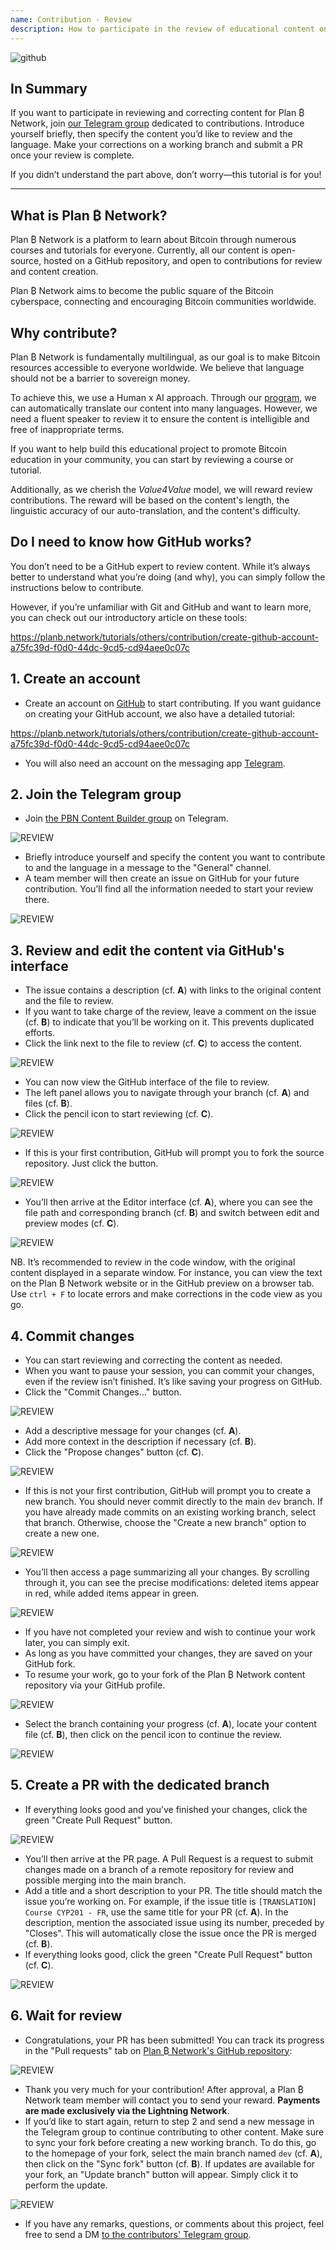 ```yaml
---
name: Contribution - Review
description: How to participate in the review of educational content on Plan ₿ Network?
---
```

![github](assets/cover.webp)

## In Summary

If you want to participate in reviewing and correcting content for Plan ₿ Network, join [our Telegram group](https://t.me/PlanBNetwork_ContentBuilder) dedicated to contributions. Introduce yourself briefly, then specify the content you’d like to review and the language. Make your corrections on a working branch and submit a PR once your review is complete.

If you didn’t understand the part above, don’t worry—this tutorial is for you!

---
## What is Plan ₿ Network?

Plan ₿ Network is a platform to learn about Bitcoin through numerous courses and tutorials for everyone. Currently, all our content is open-source, hosted on a GitHub repository, and open to contributions for review and content creation.

Plan ₿ Network aims to become the public square of the Bitcoin cyberspace, connecting and encouraging Bitcoin communities worldwide.

## Why contribute?

Plan ₿ Network is fundamentally multilingual, as our goal is to make Bitcoin resources accessible to everyone worldwide. We believe that language should not be a barrier to sovereign money.

To achieve this, we use a Human x AI approach. Through our [program](https://github.com/Asi0Flammeus/LLM-Translator), we can automatically translate our content into many languages. However, we need a fluent speaker to review it to ensure the content is intelligible and free of inappropriate terms.

If you want to help build this educational project to promote Bitcoin education in your community, you can start by reviewing a course or tutorial.

Additionally, as we cherish the *Value4Value* model, we will reward review contributions. The reward will be based on the content's length, the linguistic accuracy of our auto-translation, and the content's difficulty.

## Do I need to know how GitHub works?

You don’t need to be a GitHub expert to review content. While it’s always better to understand what you’re doing (and why), you can simply follow the instructions below to contribute.

However, if you’re unfamiliar with Git and GitHub and want to learn more, you can check out our introductory article on these tools:

https://planb.network/tutorials/others/contribution/create-github-account-a75fc39d-f0d0-44dc-9cd5-cd94aee0c07c

## 1. Create an account


- Create an account on [GitHub](https://github.com/) to start contributing. If you want guidance on creating your GitHub account, we also have a detailed tutorial:

https://planb.network/tutorials/others/contribution/create-github-account-a75fc39d-f0d0-44dc-9cd5-cd94aee0c07c

- You will also need an account on the messaging app [Telegram](https://telegram.org/).

## 2. Join the Telegram group


- Join [the PBN Content Builder group](https://t.me/PlanBNetwork_ContentBuilder) on Telegram.

![REVIEW](assets/fr/01.webp)


- Briefly introduce yourself and specify the content you want to contribute to and the language in a message to the "General" channel.
- A team member will then create an issue on GitHub for your future contribution. You’ll find all the information needed to start your review there.

![REVIEW](assets/fr/02.webp)

## 3. Review and edit the content via GitHub's interface


- The issue contains a description (cf. **A**) with links to the original content and the file to review.
- If you want to take charge of the review, leave a comment on the issue (cf. **B**) to indicate that you’ll be working on it. This prevents duplicated efforts.
- Click the link next to the file to review (cf. **C**) to access the content.

![REVIEW](assets/fr/03.webp)


- You can now view the GitHub interface of the file to review.
- The left panel allows you to navigate through your branch (cf. **A**) and files (cf. **B**).
- Click the pencil icon to start reviewing (cf. **C**).

![REVIEW](assets/fr/04.webp)


- If this is your first contribution, GitHub will prompt you to fork the source repository. Just click the button.

![REVIEW](assets/fr/05.webp)


- You’ll then arrive at the Editor interface (cf. **A**), where you can see the file path and corresponding branch (cf. **B**) and switch between edit and preview modes (cf. **C**).

![REVIEW](assets/fr/06.webp)

NB. It’s recommended to review in the code window, with the original content displayed in a separate window. For instance, you can view the text on the Plan ₿ Network website or in the GitHub preview on a browser tab. Use `ctrl + F` to locate errors and make corrections in the code view as you go.

## 4. Commit changes


- You can start reviewing and correcting the content as needed.
- When you want to pause your session, you can commit your changes, even if the review isn’t finished. It’s like saving your progress on GitHub.
- Click the "Commit Changes..." button.

![REVIEW](assets/fr/07.webp)


- Add a descriptive message for your changes (cf. **A**).
- Add more context in the description if necessary (cf. **B**).
- Click the "Propose changes" button (cf. **C**).

![REVIEW](assets/fr/08.webp)


- If this is not your first contribution, GitHub will prompt you to create a new branch. You should never commit directly to the main `dev` branch. If you have already made commits on an existing working branch, select that branch. Otherwise, choose the "Create a new branch" option to create a new one.

![REVIEW](assets/fr/13.webp)


- You’ll then access a page summarizing all your changes. By scrolling through it, you can see the precise modifications: deleted items appear in red, while added items appear in green.

![REVIEW](assets/fr/09.webp)


- If you have not completed your review and wish to continue your work later, you can simply exit.
- As long as you have committed your changes, they are saved on your GitHub fork.
- To resume your work, go to your fork of the Plan ₿ Network content repository via your GitHub profile.

![REVIEW](assets/fr/14.webp)


- Select the branch containing your progress (cf. **A**), locate your content file (cf. **B**), then click on the pencil icon to continue the review.

![REVIEW](assets/fr/15.webp)

## 5. Create a PR with the dedicated branch


- If everything looks good and you’ve finished your changes, click the green "Create Pull Request" button.

![REVIEW](assets/fr/10.webp)


- You’ll then arrive at the PR page. A Pull Request is a request to submit changes made on a branch of a remote repository for review and possible merging into the main branch.
- Add a title and a short description to your PR. The title should match the issue you’re working on. For example, if the issue title is `[TRANSLATION] Course CYP201 - FR`, use the same title for your PR (cf. **A**). In the description, mention the associated issue using its number, preceded by "Closes". This will automatically close the issue once the PR is merged (cf. **B**).
- If everything looks good, click the green "Create Pull Request" button (cf. **C**).

![REVIEW](assets/fr/11.webp)

## 6. Wait for review


- Congratulations, your PR has been submitted! You can track its progress in the "Pull requests" tab on [Plan ₿ Network's GitHub repository](https://github.com/PlanB-Network/bitcoin-educational-content/pulls):

![REVIEW](assets/fr/12.webp)


- Thank you very much for your contribution! After approval, a Plan ₿ Network team member will contact you to send your reward. **Payments are made exclusively via the Lightning Network**.
- If you’d like to start again, return to step 2 and send a new message in the Telegram group to continue contributing to other content. Make sure to sync your fork before creating a new working branch. To do this, go to the homepage of your fork, select the main branch named `dev` (cf. **A**), then click on the "Sync fork" button (cf. **B**). If updates are available for your fork, an "Update branch" button will appear. Simply click it to perform the update.

![REVIEW](assets/fr/16.webp)


- If you have any remarks, questions, or comments about this project, feel free to send a DM [to the contributors' Telegram group](https://t.me/PlanBNetwork_ContentBuilder).
